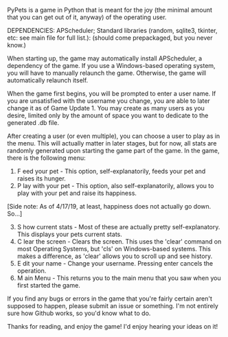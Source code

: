 PyPets is a game in Python that is meant for the joy (the minimal amount that you can get out of it, anyway) of the operating user.

DEPENDENCIES:
APScheduler;
Standard libraries (random, sqlite3, tkinter, etc: see main file for full list.): (should come prepackaged, but you never know.)

When starting up, the game may automatically install APScheduler, a dependency of the game.
If you use a Windows-based operating system, you will have to manually relaunch the game.
Otherwise, the game will automatically relaunch itself.

When the game first begins, you will be prompted to enter a user name.
If you are unsatisfied with the username you change, you are able to later change it as of Game Update 1. You may create as many users as you desire, limited only by the amount of space you want to dedicate to the generated .db file.

After creating a user (or even multiple), you can choose a user to play as in the menu.
This will actually matter in later stages, but for now, all stats are randomly generated upon starting the game part of the game.
In the game, there is the following menu:

1. F eed your pet - This option, self-explanatorily, feeds your pet and raises its hunger.
2. P lay with your pet - This option, also self-explanatorily, allows you to play with your pet and raise its happiness.

[Side note: As of 4/17/19, at least, happiness does not actually go down. So...]

3. S how current stats - Most of these are actually pretty self-explanatory. This displays your pets current stats.
4. C lear the screen - Clears the screen. This uses the 'clear' command on most Operating Systems, but 'cls' on Windows-based systems. This makes a difference, as 'clear' allows you to scroll up and see history.
5. E dit your name - Change your username. Pressing enter cancels the operation.
6. M ain Menu - This returns you to the main menu that you saw when you first started the game.

If you find any bugs or errors in the game that you're fairly certain aren't supposed to happen, please submit an issue or something.
I'm not entirely sure how Github works, so you'd know what to do.

Thanks for reading, and enjoy the game! I'd enjoy hearing your ideas on it!
